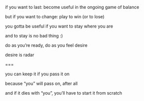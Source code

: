 if you want to last: become useful in the ongoing game of balance

but if you want to change: play to win (or to lose)

you gotta be useful if you want to stay where you are

and to stay is no bad thing :)

do as you’re ready, do as you feel desire

desire is radar

===

you can keep it if you pass it on

because “you” will pass on, after all

and if it dies with “you”, you’ll have to start it from scratch
